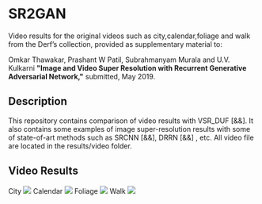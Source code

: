 # SR2GAN
Video results for the original videos such as city,calendar,foliage and walk from the Derf’s collection, provided as supplementary material to:

Omkar Thawakar, Prashant W Patil, Subrahmanyam Murala and U.V. Kulkarni **"Image and Video Super Resolution with Recurrent Generative Adversarial Network,"** submitted, May 2019.

## Description
This repository contains comparison of video results with VSR_DUF [&&]. It also contains some examples of image super-resolution results with some of state-of-art methods such as SRCNN [&&], DRRN [&&] , etc. All video file are located in the results/video folder. 

## Video Results
City
![](results/videos/city.gif)
Calendar
![](results/videos/calendar.gif)
Foliage
![](results/videos/foliage.gif)
Walk
![](results/videos/walk.gif)

